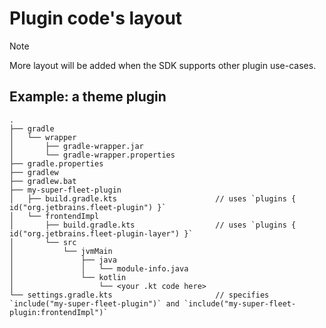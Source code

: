 # Plugin code's layout

> [!NOTE]
> More layout will be added when the SDK supports other plugin use-cases.

## Example: a theme plugin

```
.
├── gradle
│   └── wrapper
│       ├── gradle-wrapper.jar
│       └── gradle-wrapper.properties
├── gradle.properties
├── gradlew
├── gradlew.bat
├── my-super-fleet-plugin
│   ├── build.gradle.kts                      // uses `plugins { id("org.jetbrains.fleet-plugin") }`
│   └── frontendImpl
│       ├── build.gradle.kts                  // uses `plugins { id("org.jetbrains.fleet-plugin-layer") }`
│       └── src
│           └── jvmMain
│               ├── java
│               │   └── module-info.java
│               └── kotlin
│                   └── <your .kt code here>
└── settings.gradle.kts                       // specifies `include("my-super-fleet-plugin")` and `include("my-super-fleet-plugin:frontendImpl")`
```

